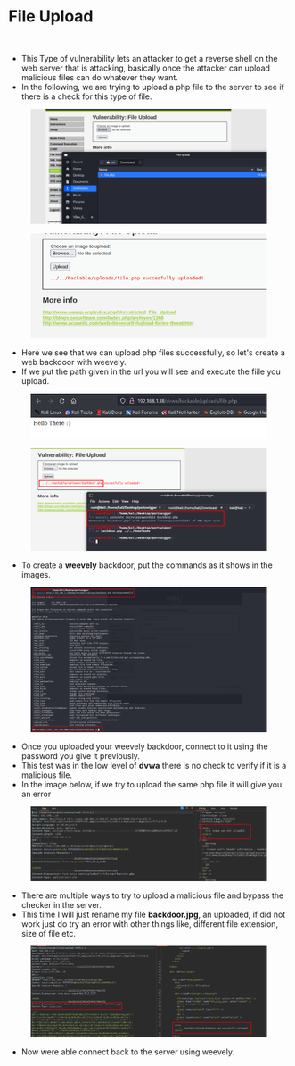 # File Upload



<figure><img src="https://www.bestfreewebresources.com/wp-content/uploads/2013/05/upload-ui-psd-1.jpg" alt=""><figcaption></figcaption></figure>

* This Type of vulnerability lets an attacker to get a reverse shell on the web server that is attacking, basically once the attacker can upload malicious files can do whatever they want.
* In the following, we are trying to upload a php file to the server to see if there is a check for this type of file.

<figure><img src="../../.gitbook/assets/file_upload1.png" alt=""><figcaption></figcaption></figure>

<figure><img src="../../.gitbook/assets/file_upload2.png" alt=""><figcaption></figcaption></figure>

* Here we see that we can upload php files successfully, so let's create a web backdoor with weevely.
* If we put the path given in the url you will see and execute the fiile you upload.

<figure><img src="../../.gitbook/assets/file_upload3.png" alt=""><figcaption></figcaption></figure>



<figure><img src="../../.gitbook/assets/file_upload4.png" alt=""><figcaption></figcaption></figure>

* To create a **weevely** backdoor, put the commands as it shows in the images.

<figure><img src="../../.gitbook/assets/file_upload5.png" alt=""><figcaption></figcaption></figure>

* Once you uploaded your weevely backdoor, connect to it using the password you give it previously.
* This test was in the low level of **dvwa** there is no check to verify if it is a malicious file.
* In the image below, if we try to upload the same php file it will give you an error

<figure><img src="../../.gitbook/assets/file_upload_medium1.png" alt=""><figcaption></figcaption></figure>

* There are multiple ways to try to upload a malicious file and bypass the checker in the server.
* This time I will just rename my file **backdoor.jpg**, an uploaded, if did not work just do try an error with other things like, different file extension, size of file etc.

<figure><img src="../../.gitbook/assets/file_upload_medium2.png" alt=""><figcaption></figcaption></figure>

* Now were able connect back to the server using weevely.
